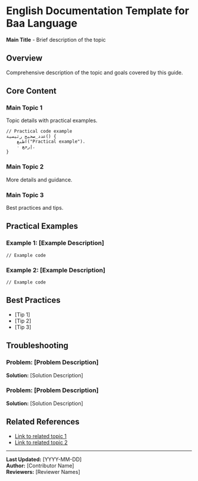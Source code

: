 # English Documentation Template for Baa Language

**Main Title** - Brief description of the topic

## Overview

Comprehensive description of the topic and goals covered by this guide.

## Core Content

### Main Topic 1
Topic details with practical examples.

```baa
// Practical code example
عدد_صحيح رئيسية() {
    اطبع("Practical example").
    إرجع ٠.
}
```

### Main Topic 2
More details and guidance.

### Main Topic 3
Best practices and tips.

## Practical Examples

### Example 1: [Example Description]
```baa
// Example code
```

### Example 2: [Example Description]
```baa
// Example code
```

## Best Practices

- [Tip 1]
- [Tip 2]
- [Tip 3]

## Troubleshooting

### Problem: [Problem Description]
**Solution:** [Solution Description]

### Problem: [Problem Description]
**Solution:** [Solution Description]

## Related References

- [Link to related topic 1](path/file.md)
- [Link to related topic 2](path/file.md)

---

**Last Updated:** [YYYY-MM-DD]  
**Author:** [Contributor Name]  
**Reviewers:** [Reviewer Names]
